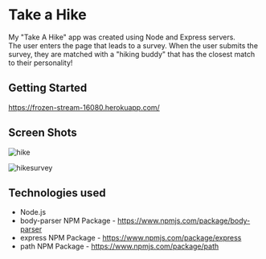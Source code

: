 # Take a Hike

My "Take A Hike" app was created using Node and Express servers.  
The user enters the page that leads to a survey. When the user submits the survey, they are matched with a "hiking buddy" that has the closest match to their personality!

## Getting Started
https://frozen-stream-16080.herokuapp.com/

## Screen Shots

![hike](https://user-images.githubusercontent.com/38441292/45400584-5e25c400-b612-11e8-8264-f1bcc3c5476a.JPG)

![hikesurvey](https://user-images.githubusercontent.com/38441292/45400624-90cfbc80-b612-11e8-96fa-260520892c71.JPG)

## Technologies used
- Node.js
- body-parser NPM Package - https://www.npmjs.com/package/body-parser
- express NPM Package - https://www.npmjs.com/package/express
- path NPM Package - https://www.npmjs.com/package/path

